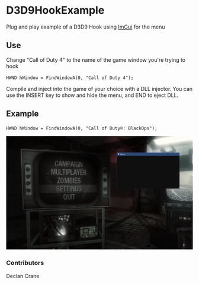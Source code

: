 # D3D9HookExample
Plug and play example of a D3D9 Hook using [ImGui](https://github.com/ocornut/imgui) for the menu

## Use

Change "Call of Duty 4" to the name of the game window you're trying to hook
```
HWND hWindow = FindWindowA(0, "Call of Duty 4");
```
Compile and inject into the game of your choice with a DLL injector.
You can use the INSERT key to show and hide the menu, and END to eject DLL.

## Example
```
HWND hWindow = FindWindowA(0, "Call of Duty®: BlackOps");
```
![Example](./screenshots/blackops-example.PNG)

### Contributors
Declan Crane
